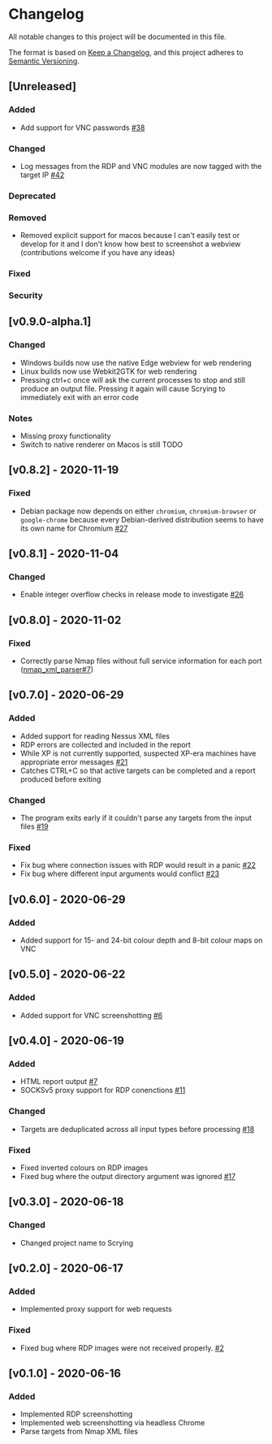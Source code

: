 # Changelog
All notable changes to this project will be documented in this file.

The format is based on [Keep a Changelog](https://keepachangelog.com/en/1.0.0/),
and this project adheres to [Semantic Versioning](https://semver.org/spec/v2.0.0.html).

## [Unreleased]
### Added
* Add support for VNC passwords [#38](https://github.com/nccgroup/scrying/issues/38)

### Changed
* Log messages from the RDP and VNC modules are now tagged with the target IP [#42](https://github.com/nccgroup/scrying/issues/42)

### Deprecated

### Removed
* Removed explicit support for macos because I can't easily test or develop for it and I don't know how best to screenshot a webview (contributions welcome if you have any ideas)

### Fixed

### Security


## [v0.9.0-alpha.1]

### Changed
* Windows builds now use the native Edge webview for web rendering
* Linux builds now use Webkit2GTK for web rendering
* Pressing ctrl+c once will ask the current processes to stop and still produce an output file. Pressing it again will cause Scrying to immediately exit with an error code

### Notes
* Missing proxy functionality
* Switch to native renderer on Macos is still TODO


## [v0.8.2] - 2020-11-19
### Fixed
* Debian package now depends on either `chromium`, `chromium-browser` or `google-chrome` because every Debian-derived distribution seems to have its own name for Chromium [#27](https://github.com/nccgroup/scrying/issues/27)


## [v0.8.1] - 2020-11-04
### Changed
* Enable integer overflow checks in release mode to investigate [#26](https://github.com/nccgroup/scrying/issues/26)


## [v0.8.0] - 2020-11-02

### Fixed
* Correctly parse Nmap files without full service information for each port ([nmap_xml_parser#7](https://github.com/Ayrx/nmap_xml_parser/issues/7))


## [v0.7.0] - 2020-06-29
### Added
* Added support for reading Nessus XML files
* RDP errors are collected and included in the report
* While XP is not currently supported, suspected XP-era machines have appropriate error messages [#21](https://github.com/nccgroup/scrying/issues/21)
* Catches CTRL+C so that active targets can be completed and a report produced before exiting

### Changed
* The program exits early if it couldn't parse any targets from the input files [#19](https://github.com/nccgroup/scrying/issues/19)

### Fixed
* Fix bug where connection issues with RDP would result in a panic [#22](https://github.com/nccgroup/scrying/issues/22)
* Fix bug where different input arguments would conflict [#23](https://github.com/nccgroup/scrying/issues/23)


## [v0.6.0] - 2020-06-29
### Added
* Added support for 15- and 24-bit colour depth and 8-bit colour maps on VNC

## [v0.5.0] - 2020-06-22
### Added
* Added support for VNC screenshotting [#6](https://github.com/nccgroup/scrying/issues/6)


## [v0.4.0] - 2020-06-19
### Added
* HTML report output [#7](https://github.com/nccgroup/scrying/issues/7)
* SOCKSv5 proxy support for RDP conenctions [#11](https://github.com/nccgroup/scrying/issues/11)

### Changed
* Targets are deduplicated across all input types before processing [#18](https://github.com/nccgroup/scrying/issues/18)

### Fixed
* Fixed inverted colours on RDP images
* Fixed bug where the output directory argument was ignored [#17](https://github.com/nccgroup/scrying/issues/17)

## [v0.3.0] - 2020-06-18
### Changed
* Changed project name to Scrying

## [v0.2.0] - 2020-06-17
### Added
* Implemented proxy support for web requests

### Fixed
* Fixed bug where RDP images were not received properly. [#2](https://github.com/nccgroup/scrying/issues/2)

## [v0.1.0] - 2020-06-16
### Added
* Implemented RDP screenshotting
* Implemented web screenshotting via headless Chrome
* Parse targets from Nmap XML files
